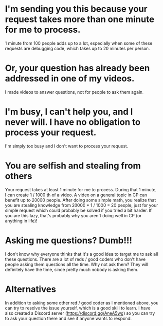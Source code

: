 # I'm sending you this because your request takes more than one minute for me to process.

1 minute from 100 people adds up to a lot, especially when some of these requests are debugging code, which takes up to 20 minutes per person.

# Or, your question has already been addressed in one of my videos.

I made videos to answer questions, not for people to ask them again.

# I'm busy, I can't help you, and I never will. I have no obligation to process your request.

I'm simply too busy and I don't want to process your request.

# You are selfish and stealing from others

Your request takes at least 1 minute for me to process. During that 1 minute, I can create 1 / 1000 th of a video. A video on a general topic in CP can benefit up to 20000 people. After doing some simple math, you realize that you are stealing knowledge from 20000 * 1 / 1000 = 20 people, just for your simple request which could probably be solved if you tried a bit harder. If you are this lazy, that's probably why you aren't doing well in CP (or anything in life)!

# Asking me questions? Dumb!!!

I don't know why everyone thinks that it's a good idea to target me to ask all these questions. There are a lot of reds / good coders who don't have people asking them questions all the time. Why not ask them? They will definitely have the time, since pretty much nobody is asking them.

# Alternatives

In addition to asking some other red / good coder as I mentioned above, you can try to resolve the issue yourself, which is a good skill to learn. I have also created a Discord server (https://discord.gg/AneA5wg) so you can try to ask your question there and see if anyone wants to respond.
